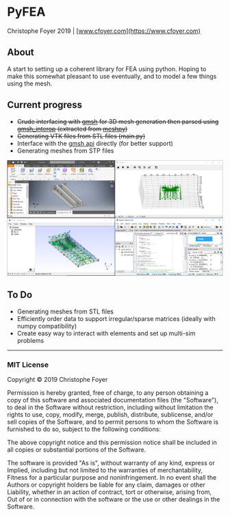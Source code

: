 # PyFEA

Christophe Foyer 2019 | [www.cfoyer.com](https://www.cfoyer.com)

## About
A start to setting up a coherent library for FEA using python. 
Hoping to make this somewhat pleasant to use eventually, and to model a few things using the mesh.

## Current progress
- ~~Crude interfacing with [gmsh](http://gmsh.info/) for 3D mesh generation then parsed using [gmsh_interop](https://github.com/inducer/gmsh_interop/tree/master/gmsh_interop) (extracted from [meshpy](https://github.com/inducer/meshpy))~~
- ~~Generating VTK files from STL files (main.py)~~
- Interface with the [gmsh api](https://gitlab.onelab.info/gmsh/gmsh/blob/master/api/gmsh.py) directly (for better support)
- Generating meshes from STP files

![Current state](screenshots/meshing.png)

## To Do
- Generating meshes from STL files
- Efficiently order data to support irregular/sparse matrices (ideally with numpy compatibility)
- Create easy way to interact with elements and set up multi-sim problems

______

### MIT License

Copyright © 2019 Christophe Foyer

Permission is hereby granted, free of charge, to any person obtaining a copy
of this software and associated documentation files (the "Software"), to deal
in the Software without restriction, including without limitation the rights
to use, copy, modify, merge, publish, distribute, sublicense, and/or sell
copies of the Software, and to permit persons to whom the Software is
furnished to do so, subject to the following conditions:

The above copyright notice and this permission notice shall be included in all
copies or substantial portions of the Software.

The software is provided "As is", without warranty of any kind, express or
Implied, including but not limited to the warranties of merchantability,
Fitness for a particular purpose and noninfringement. In no event shall the
Authors or copyright holders be liable for any claim, damages or other
Liability, whether in an action of contract, tort or otherwise, arising from,
Out of or in connection with the software or the use or other dealings in the
Software.
